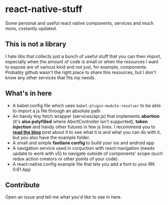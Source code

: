 # react-native-stuff

Some personal and useful react native components, services and much more, costantly updated.

## This is not a library

I hate libs that collects just a bunch of useful stuff that you can then import, especially when the amount of code is small or when the resources I want to expose are of various kind and not just, for example, components.
<br>
Probably github wasn't the right place to share this resources, but I don't know any other services that fits my needs.

## What's in here

- A babel.config file which uses `babel-plugin-module-resolver` to be able to import a js file through an absolute path
- An handy tiny fetch wrapper (services/api.js) that implements **abortion** (it's **also polyfilled** where AbortController isn't supported), **token injection** and handy other futures in few js lines. I recommend you to **[read the blog](https://giacomocerquone.com/blog/fetch-wrapper)** post about it to see what it is and what you can do with it, but you also have the example folder.
- A small and simple **fastlane config** to build your ios and android app
- A navigation service used in conjuction with react-navigation (needs update to work with v5) to navigate outside of components' scope (such redux action creators or other points of your code).
- A react-native.config example file that lets you add a font to your RN 0.61 App

## Contribute

Open an issue and tell me what you'd like to see in here.
